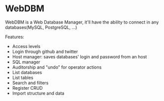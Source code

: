 WebDBM
======

WebDBM is a Web Database Manager, it'll have the ability to connect in any databases(MySQL, PostgreSQL, ...)

Features:
- Access levels
- Login through github and twitter
- Host manager: saves databases' login and password from an host
- SQL manager
- Auditorship and "undo" for operator actions
- List databases
- List tables
- Search and filters 
- Register CRUD
- Import structure and data